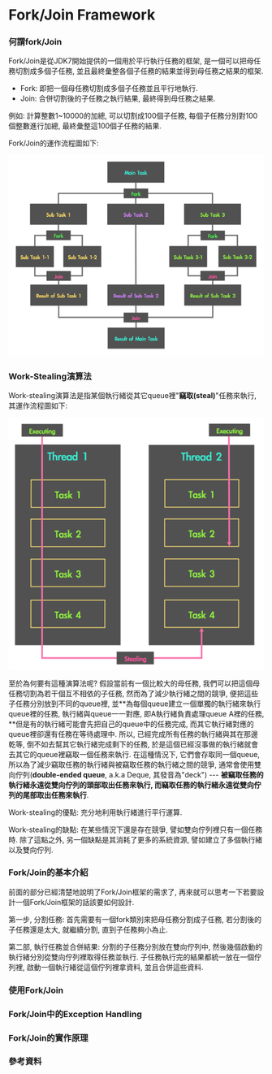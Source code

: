 # Fork/Join Framework

### 何謂fork/Join

Fork/Join是從JDK7開始提供的一個用於平行執行任務的框架, 是一個可以把母任務切割成多個子任務, 並且最終彙整各個子任務的結果並得到母任務之結果的框架.

* Fork: 即把一個母任務切割成多個子任務並且平行地執行.
* Join: 合併切割後的子任務之執行結果, 最終得到母任務之結果.

例如: 計算整數1~10000的加總, 可以切割成100個子任務, 每個子任務分別對100個整數進行加總, 最終彙整這100個子任務的結果.

Fork/Join的運作流程圖如下:

![](/assets/jmm-111.png)

### Work-Stealing演算法

Work-stealing演算法是指某個執行緒從其它queue裡"**竊取\(steal\)**"任務來執行, 其運作流程圖如下:

![](/assets/jmm-112.png)

至於為何要有這種演算法呢? 假設當前有一個比較大的母任務, 我們可以把這個母任務切割為若干個互不相依的子任務, 然而為了減少執行緒之間的競爭, 便把這些子任務分別放到不同的queue裡, 並**為每個queue建立一個單獨的執行緒來執行queue裡的任務, 執行緒與queue一一對應, 即A執行緒負責處理queue A裡的任務, **但是有的執行緒可能會先把自己的queue中的任務完成, 而其它執行緒對應的queue裡卻還有任務在等待處理中. 所以, 已經完成所有任務的執行緒與其在那邊乾等, 倒不如去幫其它執行緒完成剩下的任務, 於是這個已經沒事做的執行緒就會去其它的queue裡竊取一個任務來執行. 在這種情況下, 它們會存取同一個queue, 所以為了減少竊取任務的執行緒與被竊取任務的執行緒之間的競爭, 通常會使用雙向佇列\(**double-ended queue**, a.k.a Deque, 其發音為"deck"\) --- **被竊取任務的執行緒永遠從雙向佇列的頭部取出任務來執行, 而竊取任務的執行緒永遠從雙向佇列的尾部取出任務來執行**.

Work-stealing的優點: 充分地利用執行緒進行平行運算.

Work-stealing的缺點: 在某些情況下還是存在競爭, 譬如雙向佇列裡只有一個任務時. 除了這點之外, 另一個缺點是其消耗了更多的系統資源, 譬如建立了多個執行緒以及雙向佇列.

### Fork/Join的基本介紹

前面的部分已經清楚地說明了Fork/Join框架的需求了, 再來就可以思考一下若要設計一個Fork/Join框架的話該要如何設計.

第一步, 分割任務: 首先需要有一個fork類別來把母任務分割成子任務, 若分割後的子任務還是太大, 就繼續分割, 直到子任務夠小為止.

第二部, 執行任務並合併結果: 分割的子任務分別放在雙向佇列中, 然後幾個啟動的執行緒分別從雙向佇列裡取得任務並執行. 子任務執行完的結果都統一放在一個佇列裡, 啟動一個執行緒從這個佇列裡拿資料, 並且合併這些資料.

### 使用Fork/Join

### Fork/Join中的Exception Handling

### Fork/Join的實作原理

### 參考資料



